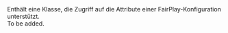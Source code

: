 <Namespace Name="Microsoft.WindowsAzure.MediaServices.Client.FairPlay">
  <Docs>
    <summary>Enthält eine Klasse, die Zugriff auf die Attribute einer FairPlay-Konfiguration unterstützt.</summary> 
    <remarks>To be added.</remarks>
  </Docs>
</Namespace>
